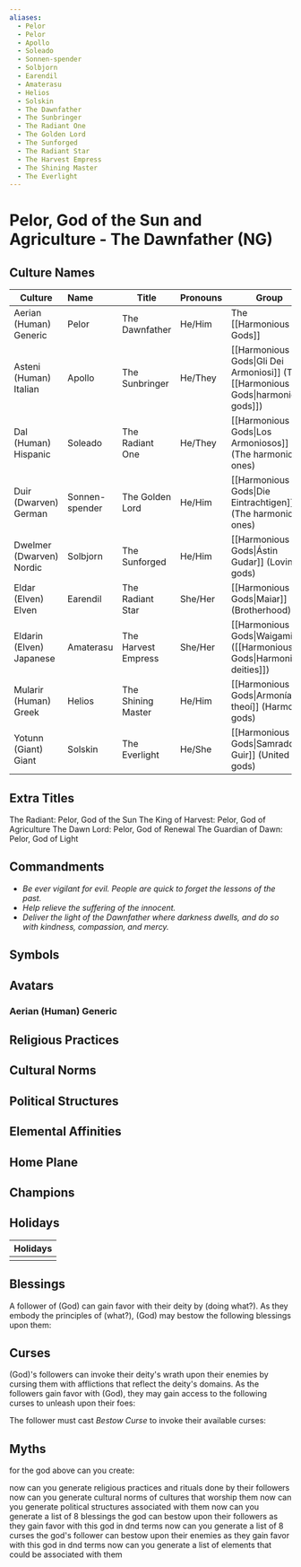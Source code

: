 ```yaml
---
aliases:
  - Pelor
  - Pelor
  - Apollo
  - Soleado
  - Sonnen-spender
  - Solbjorn
  - Earendil
  - Amaterasu
  - Helios
  - Solskin
  - The Dawnfather
  - The Sunbringer
  - The Radiant One
  - The Golden Lord
  - The Sunforged
  - The Radiant Star
  - The Harvest Empress
  - The Shining Master
  - The Everlight
---
```

# Pelor, God of the Sun and Agriculture - The Dawnfather (NG)

## Culture Names

| Culture                  | Name           | Title               | Pronouns | Group                                                                             |
| ------------------------ |:-------------- | ------------------- |:-------- | --------------------------------------------------------------------------------- |
| Aerian (Human) Generic   | Pelor          | The Dawnfather      | He/Him   | The [[Harmonious Gods]]                                                           |
| Asteni (Human) Italian   | Apollo         | The Sunbringer      | He/They  | [[Harmonious Gods\|Gli Dei Armoniosi]] (The [[Harmonious Gods\|harmonious gods]]) |
| Dal (Human) Hispanic     | Soleado        | The Radiant One     | He/They  | [[Harmonious Gods\|Los Armoniosos]] (The harmonious ones)                         |
| Duir (Dwarven) German    | Sonnen-spender | The Golden Lord     | He/Him   | [[Harmonious Gods\|Die Eintrachtigen]] (The harmonious ones)                      |
| Dwelmer (Dwarven) Nordic | Solbjorn       | The Sunforged       | He/Him   | [[Harmonious Gods\|Ástin Gudar]] (Loving gods)                                    |
| Eldar (Elven) Elven      | Earendil       | The Radiant Star    | She/Her  | [[Harmonious Gods\|Maiar]] (Brotherhood)                                          |
| Eldarin (Elven) Japanese | Amaterasu      | The Harvest Empress | She/Her  | [[Harmonious Gods\|Waigami]]([[Harmonious Gods\|Harmonious deities]])             |
| Mularir (Human) Greek    | Helios         | The Shining Master  | He/Him   | [[Harmonious Gods\|Armonía theoí]] (Harmony gods)                                 |
| Yotunn (Giant) Giant     | Solskin        | The Everlight         | He/She   | [[Harmonious Gods\|Samraddar Guir]] (United gods)                                 |


## Extra Titles
The Radiant: Pelor, God of the Sun 
The King of Harvest: Pelor, God of Agriculture 
The Dawn Lord: Pelor, God of Renewal 
The Guardian of Dawn: Pelor, God of Light

## Commandments
- _Be ever vigilant for evil. People are quick to forget the lessons of the past._
- _Help relieve the suffering of the innocent._
- _Deliver the light of the Dawnfather where darkness dwells, and do so with kindness, compassion, and mercy._

## Symbols

## Avatars
### Aerian (Human) Generic


## Religious Practices

## Cultural Norms

## Political Structures

## Elemental Affinities

## Home Plane

## Champions

## Holidays

| Holidays |
| ---- |
|  |

## Blessings

A follower of (God) can gain favor with their deity by (doing what?). As they embody the principles of (what?), (God) may bestow the following blessings upon them:

## Curses

(God)'s followers can invoke their deity's wrath upon their enemies by cursing them with afflictions that reflect the deity's domains. As the followers gain favor with (God), they may gain access to the following curses to unleash upon their foes:

The follower must cast *Bestow Curse* to invoke their available curses:

## Myths



for the god above can you create:

now can you generate religious practices and rituals done by their followers 
now can you generate cultural norms of cultures that worship them
now can you generate political structures associated with them
now can you generate a list of 8 blessings the god can bestow upon their followers as they gain favor with this god in dnd terms
now can you generate a list of 8 curses the god's follower can bestow upon their enemies as they gain favor with this god in dnd terms
now can you generate a list of elements that could be associated with them